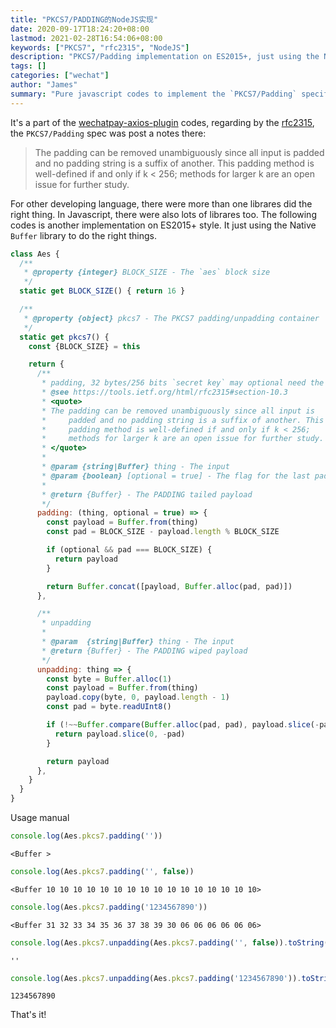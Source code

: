 ```yaml
---
title: "PKCS7/PADDING的NodeJS实现"
date: 2020-09-17T18:24:20+08:00
lastmod: 2021-02-28T16:54:06+08:00
keywords: ["PKCS7", "rfc2315", "NodeJS"]
description: "PKCS7/Padding implementation on ES2015+, just using the Native `Buffer` library to do the right things."
tags: []
categories: ["wechat"]
author: "James"
summary: "Pure javascript codes to implement the `PKCS7/Padding` specification, regarding by rfc2315. It just using the Native `Buffer` library to do the right things."
---
```

It's a part of the [wechatpay-axios-plugin](https://github.com/TheNorthMemory/wechatpay-axios-plugin) codes, regarding by the [rfc2315](https://tools.ietf.org/html/rfc2315#section-10.3), the `PKCS7/Padding` spec was post a notes there: <blockquote>The padding can be removed unambiguously since all input is padded and no padding string is a suffix of another. This padding method is well-defined if and only if k < 256; methods for larger k are an open issue for further study.</blockquote>

For other developing language, there were more than one librares did the right thing. In Javascript, there were also lots of librares too. The following codes is another implementation on ES2015+ style. It just using the Native `Buffer` library to do the right things.

```javascript
class Aes {
  /**
   * @property {integer} BLOCK_SIZE - The `aes` block size
   */
  static get BLOCK_SIZE() { return 16 }

  /**
   * @property {object} pkcs7 - The PKCS7 padding/unpadding container
   */
  static get pkcs7() {
    const {BLOCK_SIZE} = this

    return {
      /**
       * padding, 32 bytes/256 bits `secret key` may optional need the last block.
       * @see https://tools.ietf.org/html/rfc2315#section-10.3
       * <quote>
       * The padding can be removed unambiguously since all input is
       *     padded and no padding string is a suffix of another. This
       *     padding method is well-defined if and only if k < 256;
       *     methods for larger k are an open issue for further study.
       * </quote>
       *
       * @param {string|Buffer} thing - The input
       * @param {boolean} [optional = true] - The flag for the last padding
       *
       * @return {Buffer} - The PADDING tailed payload
       */
      padding: (thing, optional = true) => {
        const payload = Buffer.from(thing)
        const pad = BLOCK_SIZE - payload.length % BLOCK_SIZE

        if (optional && pad === BLOCK_SIZE) {
          return payload
        }

        return Buffer.concat([payload, Buffer.alloc(pad, pad)])
      },

      /**
       * unpadding
       *
       * @param  {string|Buffer} thing - The input
       * @return {Buffer} - The PADDING wiped payload
       */
      unpadding: thing => {
        const byte = Buffer.alloc(1)
        const payload = Buffer.from(thing)
        payload.copy(byte, 0, payload.length - 1)
        const pad = byte.readUInt8()

        if (!~~Buffer.compare(Buffer.alloc(pad, pad), payload.slice(-pad))) {
          return payload.slice(0, -pad)
        }

        return payload
      },
    }
  }
}
```

Usage manual

```javascript
console.log(Aes.pkcs7.padding(''))
```
```
<Buffer >
```
```javascript
console.log(Aes.pkcs7.padding('', false))
```
```
<Buffer 10 10 10 10 10 10 10 10 10 10 10 10 10 10 10 10>
```
```javascript
console.log(Aes.pkcs7.padding('1234567890'))
```
```
<Buffer 31 32 33 34 35 36 37 38 39 30 06 06 06 06 06 06>
```
```javascript
console.log(Aes.pkcs7.unpadding(Aes.pkcs7.padding('', false)).toString())
```
```
''
```
```javascript
console.log(Aes.pkcs7.unpadding(Aes.pkcs7.padding('1234567890')).toString())
```
```
1234567890
```

That's it!
